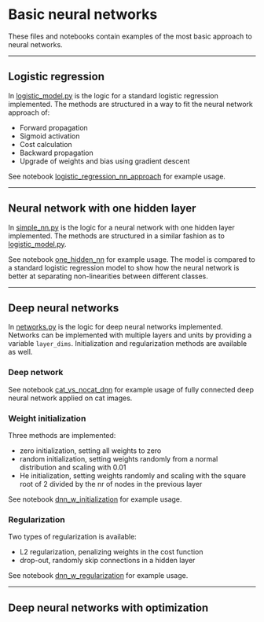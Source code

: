 # Basic neural networks

These files and notebooks contain examples of the most basic approach to neural networks.

---

## Logistic regression

In [logistic_model.py](./logistic_model.py) is the logic for a standard logistic regression implemented. The methods are structured in a way to fit the neural network approach of:

* Forward propagation
* Sigmoid activation
* Cost calculation
* Backward propagation
* Upgrade of weights and bias using gradient descent

See notebook [logistic_regression_nn_approach](./logistic_regression_nn_approach.ipynb) for example usage.

---

## Neural network with one hidden layer

In [simple_nn.py](./simple_nn.py) is the logic for a neural network with one hidden layer implemented. The methods are structured in a similar fashion as to [logistic_model.py](./logistic_model.py).

See notebook [one_hidden_nn](./one_hidden_nn.ipynb) for example usage. The model is compared to a standard logistic regression model to show how the neural network is better at separating non-linearities between different classes.

---

## Deep neural networks

In [networks.py](./networks.py) is the logic for deep neural networks implemented. Networks can be implemented with multiple layers and units by providing a variable `layer_dims`. Initialization and regularization methods are available as well.

### Deep network

See notebook [cat_vs_nocat_dnn](./cat_vs_nocat_dnn.ipynb) for example usage of fully connected deep neural network applied on cat images.

### Weight initialization

Three methods are implemented:

* zero initialization, setting all weights to zero
* random initialization, setting weights randomly from a normal distribution and scaling with 0.01
* He initialization, setting weights randomly and scaling with the square root of 2 divided by the nr of nodes in the previous layer

See notebook [dnn_w_initialization](./dnn_w_initialization.ipynb) for example usage.

### Regularization

Two types of regularization is available:

* L2 regularization, penalizing weights in the cost function
* drop-out, randomly skip connections in a hidden layer

See notebook [dnn_w_regularization](./dnn_w_regularization.ipynb) for example usage.

---

## Deep neural networks with optimization
